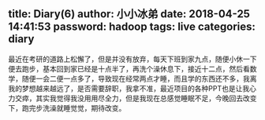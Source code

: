 title: Diary(6)
author: 小小冰弟
date: 2018-04-25 14:41:53
password: hadoop
tags: live
categories: diary
---
最近在<!--more-->考研的道路上松懈了，但是并没有放弃，每天下班到家九点，随便小休一下便去跑步，基本回到家已经是十点半了，再洗个澡休息下，接近十二点，然后看数学，随便一会二便一点多了，导致现在经常两点才睡，而且学的东西还不多，我离我的梦想越来越远了，是否需要辞职，我拿不准，最近项目的各种PPT也是让我心力交瘁，其实我觉得我没用用尽全力，但是我现在总感觉睡眠不足，今晚回去改变下，跑完步洗澡就睡觉觉，期待改变。